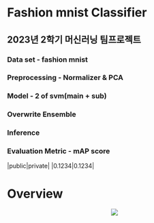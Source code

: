# Fashion mnist Classifier
## 2023년 2학기 머신러닝 팀프로젝트

### Data set - fashion mnist

### Preprocessing - Normalizer & PCA

### Model - 2 of svm(main + sub)

### Overwrite Ensemble

### Inference

### Evaluation Metric - mAP score

|public|private|
|0.1234|0.1234|


# Overview
<p align="center">
  <img src="https://github.com/gyuilLim/svm_classifier/blob/main/overview/Screenshot%20from%202023-12-26%2017-42-50.png">
</p>
